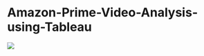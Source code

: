 # Amazon-Prime-Video-Analysis-using-Tableau

<img src="https://github.com/sankethbn/Amazon-Prime-Video-Analysis/blob/main/Dashboard%201.png)">

